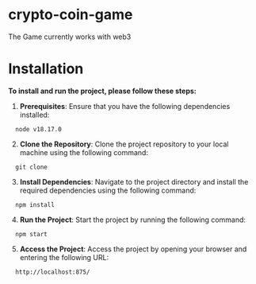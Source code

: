 # crypto-coin-game
The Game currently works with web3

# Installation

**To install and run the project, please follow these steps:**

1. **Prerequisites**: Ensure that you have the following dependencies installed:

```
  node v18.17.0
```

2. **Clone the Repository**: Clone the project repository to your local machine using the following command:

```
  git clone
```

3. **Install Dependencies**: Navigate to the project directory and install the required dependencies using the following command:

```
  npm install
```

4. **Run the Project**: Start the project by running the following command:

```
  npm start
```

5. **Access the Project**: Access the project by opening your browser and entering the following URL:

```
  http://localhost:875/
